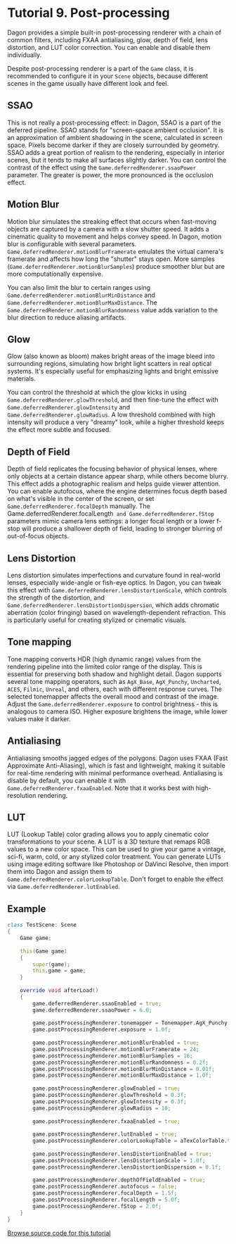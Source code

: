 # Tutorial 9. Post-processing

Dagon provides a simple built-in post-processing renderer with a chain of common filters, including FXAA antialiasing, glow, depth of field, lens distortion, and LUT color correction. You can enable and disable them individually.

Despite post-processing renderer is a part of the `Game` class, it is recommended to configure it in your `Scene` objects, because different scenes in the game usually have different look and feel.

## SSAO

This is not really a post-processing effect: in Dagon, SSAO is a part of the deferred pipeline. SSAO stands for "screen-space ambient occlusion". It is an approximation of ambient shadowing in the scene, calculated in screen space. Pixels become darker if they are closely surrounded by geometry. SSAO adds a great portion of realism to the rendering, especially in interior scenes, but it tends to make all surfaces slightly darker. You can control the contrast of the effect using the `Game.deferredRenderer.ssaoPower` parameter. The greater is power, the more pronounced is the occlusion effect.

## Motion Blur

Motion blur simulates the streaking effect that occurs when fast-moving objects are captured by a camera with a slow shutter speed. It adds a cinematic quality to movement and helps convey speed. In Dagon, motion blur is configurable with several parameters. `Game.deferredRenderer.motionBlurFramerate` emulates the virtual camera's framerate and affects how long the "shutter" stays open. More samples (`Game.deferredRenderer.motionBlurSamples`) produce smoother blur but are more computationally expensive.

You can also limit the blur to certain ranges using `Game.deferredRenderer.motionBlurMinDistance` and `Game.deferredRenderer.motionBlurMaxDistance`. The `Game.deferredRenderer.motionBlurRandomness` value adds variation to the blur direction to reduce aliasing artifacts.

## Glow

Glow (also known as bloom) makes bright areas of the image bleed into surrounding regions, simulating how bright light scatters in real optical systems. It's especially useful for emphasizing lights and bright emissive materials.

You can control the threshold at which the glow kicks in using `Game.deferredRenderer.glowThreshold`, and then fine-tune the effect with `Game.deferredRenderer.glowIntensity` and `Game.deferredRenderer.glowRadius`. A low threshold combined with high intensity will produce a very "dreamy" look, while a higher threshold keeps the effect more subtle and focused.

## Depth of Field

Depth of field replicates the focusing behavior of physical lenses, where only objects at a certain distance appear sharp, while others become blurry. This effect adds a photographic realism and helps guide viewer attention. You can enable autofocus, where the engine determines focus depth based on what's visible in the center of the screen, or set `Game.deferredRenderer.focalDepth` manually. The Game.deferredRenderer.focalLength` and Game.deferredRenderer.fStop` parameters mimic camera lens settings: a longer focal length or a lower f-stop will produce a shallower depth of field, leading to stronger blurring of out-of-focus objects.

## Lens Distortion

Lens distortion simulates imperfections and curvature found in real-world lenses, especially wide-angle or fish-eye optics. In Dagon, you can tweak this effect with `Game.deferredRenderer.lensDistortionScale`, which controls the strength of the distortion, and `Game.deferredRenderer.lensDistortionDispersion`, which adds chromatic aberration (color fringing) based on wavelength-dependent refraction. This is particularly useful for creating stylized or cinematic visuals.

## Tone mapping

Tone mapping converts HDR (high dynamic range) values from the rendering pipeline into the limited color range of the display. This is essential for preserving both shadow and highlight detail. Dagon supports several tone mapping operators, such as `AgX_Base`, `AgX_Punchy`, `Uncharted`, `ACES`, `Filmic`, `Unreal`, and others, each with different response curves. The selected tonemapper affects the overall mood and contrast of the image. Adjust the `Game.deferredRenderer.exposure` to control brightness - this is analogous to camera ISO. Higher exposure brightens the image, while lower values make it darker.

## Antialiasing

Antialiasing smooths jagged edges of the polygons. Dagon uses FXAA (Fast Approximate Anti-Aliasing), which is fast and lightweight, making it suitable for real-time rendering with minimal performance overhead. Antialiasing is disable by default, you can enable it with `Game.deferredRenderer.fxaaEnabled`. Note that it works best with high-resolution rendering.

## LUT

LUT (Lookup Table) color grading allows you to apply cinematic color transformations to your scene. A LUT is a 3D texture that remaps RGB values to a new color space. This can be used to give your game a vintage, sci-fi, warm, cold, or any stylized color treatment. You can generate LUTs using image editing software like Photoshop or DaVinci Resolve, then import them into Dagon and assign them to `Game.deferredRenderer.colorLookupTable`. Don't forget to enable the effect via `Game.deferredRenderer.lutEnabled`.

## Example

```d
class TestScene: Scene
{
    Game game;
    
    this(Game game)
    {
        super(game);
        this.game = game;
    }
    
    override void afterLoad()
    {
        game.deferredRenderer.ssaoEnabled = true;
        game.deferredRenderer.ssaoPower = 6.0;
        
        game.postProcessingRenderer.tonemapper = Tonemapper.AgX_Punchy;
        game.postProcessingRenderer.exposure = 1.0f;
        
        game.postProcessingRenderer.motionBlurEnabled = true;
        game.postProcessingRenderer.motionBlurFramerate = 24;
        game.postProcessingRenderer.motionBlurSamples = 16;
        game.postProcessingRenderer.motionBlurRandomness = 0.2f;
        game.postProcessingRenderer.motionBlurMinDistance = 0.01f;
        game.postProcessingRenderer.motionBlurMaxDistance = 1.0f;
        
        game.postProcessingRenderer.glowEnabled = true;
        game.postProcessingRenderer.glowThreshold = 0.3f;
        game.postProcessingRenderer.glowIntensity = 0.3f;
        game.postProcessingRenderer.glowRadius = 10;
        
        game.postProcessingRenderer.fxaaEnabled = true;
        
        game.postProcessingRenderer.lutEnabled = true;
        game.postProcessingRenderer.colorLookupTable = aTexColorTable.texture;
        
        game.postProcessingRenderer.lensDistortionEnabled = true;
        game.postProcessingRenderer.lensDistortionScale = 1.0f;
        game.postProcessingRenderer.lensDistortionDispersion = 0.1f;
        
        game.postProcessingRenderer.depthOfFieldEnabled = true;
        game.postProcessingRenderer.autofocus = false;
        game.postProcessingRenderer.focalDepth = 1.5f;
        game.postProcessingRenderer.focalLength = 5.0f;
        game.postProcessingRenderer.fStop = 2.0f;
    }
}
```

[Browse source code for this tutorial](https://github.com/gecko0307/dagon-tutorials/tree/master/t9-post-processing)
